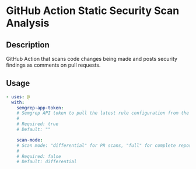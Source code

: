 # GitHub Action Static Security Scan Analysis

<!-- prettier-ignore-start -->
<!-- action-docs-description source="action.yaml" -->
## Description

GitHub Action that scans code changes being made and posts security findings as comments on pull requests.
<!-- action-docs-description source="action.yaml" -->

<!-- action-docs-usage source="action.yaml" -->
## Usage

```yaml
- uses: @
  with:
    semgrep-app-token:
    # Semgrep API token to pull the latest rule configuration from the ruleboard in Semgrep UI.
    #
    # Required: true
    # Default: ""

    scan-mode:
    # Scan mode: "differential" for PR scans, "full" for complete repository scans
    #
    # Required: false
    # Default: differential
```
<!-- action-docs-usage source="action.yaml" -->

<!-- prettier-ignore-end -->
